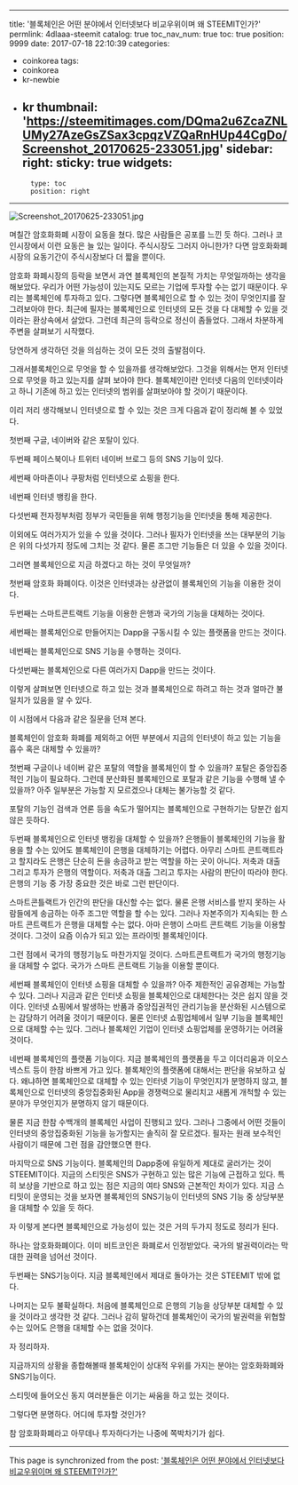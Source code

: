 
---
title: '블록체인은 어떤 분야에서 인터넷보다 비교우위이며 왜 STEEMIT인가?'
permlink: 4dlaaa-steemit
catalog: true
toc_nav_num: true
toc: true
position: 9999
date: 2017-07-18 22:10:39
categories:
- coinkorea
tags:
- coinkorea
- kr-newbie
- kr
thumbnail: 'https://steemitimages.com/DQma2u6ZcaZNLUMy27AzeGsZSax3cpqzVZQaRnHUp44CgDo/Screenshot_20170625-233051.jpg'
sidebar:
    right:
        sticky: true
widgets:
    -
        type: toc
        position: right
---


![Screenshot_20170625-233051.jpg](https://steemitimages.com/DQma2u6ZcaZNLUMy27AzeGsZSax3cpqzVZQaRnHUp44CgDo/Screenshot_20170625-233051.jpg)

며칠간 암호화화폐 시장이 요동을 쳤다. 
많은 사람들은 공포를 느낀 듯 하다. 그러나 코인시장에서 이런 요동은 늘 있는 일이다. 주식시장도 그러지 아니한가? 다면 암호화화폐시장의 요동기간이 주식시장보다  더 짧을 뿐이다. 

암호화 화폐시장의 등락을 보면서 과연 블록체인의 본질적 가치는 무엇일까하는 생각을 해보았다. 우리가  어떤 가능성이 있는지도 모르는 기업에 투자할 수는 없기 때문이다. 우리는 블록체인에 투자하고 있다. 그렇다면 블록체인으로 할 수 있는 것이 무엇인지를 잘 그려보아야  한다. 최근에 필자는 블록체인으로 인터넷의 모든 것을 다 대체할 수 있을 것이라는 환상속에서 살았다. 그런데 최근의 등락으로 정신이 좀들었다. 그래서 차분하게 주변을 살펴보기 시작했다. 

당연하게 생각하던 것을 의심하는 것이 모든 것의 출발점이다. 

그래서블록체인으로 무엇을 할 수 있을까를 생각해보았다. 그것을 위해서는 먼저 인터넷으로 무엇을 하고 있는지를 살펴 보아야 한다. 블록체인이란 인터넷 다음의 인터넷이라고 하니 기존에 하고 있는 인터넷의 범위를 살펴보아야 할 것이기 때문이다. 

이리 저리 생각해보니 인터넷으로 할 수 있는 것은 크게 다음과 같이 정리해 볼 수 있었다. 

첫번째 구글, 네이버와 같은 포탈이 있다.

두번째 페이스북이나 트위터 네이버 브로그 등의 SNS 기능이 있다. 

세번째 아마존이나 쿠팡처럼 인터넷으로 쇼핑을 한다.

네번째 인터넷 뱅킹을 한다.  

다섯번째 전자정부처럼 정부가 국민들을 위해 행정기능을 인터넷을 통해 제공한다. 

이외에도 여러가지가 있을 수 있을 것이다. 그러나 필자가 인터넷을 쓰는 대부분의 기능은 위의 다섯가지 정도에 그치는 것 같다. 물론 조그만 기능들은 더 있을 수 있을 것이다. 

그러면 블록체인으로 지금 하겠다고 하는 것이 무엇일까?

첫번째 암호화 화폐이다. 이것은 인터넷과는 상관없이 블록체인의 기능을 이용한 것이다. 

두번째는 스마트콘트랙트 기능을 이용한 은행과 국가의 기능을 대체하는 것이다. 

세번째는 블록체인으로 만들어지는 Dapp을 구동시킬 수 있는 플랫폼을 만드는 것이다. 

네번째는 블록체인으로 SNS 기능을 수행하는 것이다. 

다섯번째는 블록체인으로 다른 여러가지 Dapp을 만드는 것이다. 

이렇게 살펴보면  인터넷으로 하고 있는 것과 블록체인으로 하려고 하는 것과 얼마간 불일치가 있음을 알 수 있다. 

이 시점에서 다음과 같은 질문을 던져 본다. 

블록체인이 암호화 화폐를 제외하고 어떤 부분에서 지금의 인터넷이 하고 있는 기능을 흡수 혹은 대체할 수 있을까?

첫번째 구글이나 네이버 같은 포탈의 역할을 블록체인이 할 수 있을까? 포탈은 중앙집중적인 기능이 필요하다. 그런데 분산화된 블록체인으로 포탈과 같은 기능을 수행해 낼 수 있을까? 아주 일부분은 가능할 지 모르겠으나 대체는 불가능할 것 같다. 

포탈의 기능인 검색과 언론 등을 속도가 떨어지는 블록체인으로 구현하기는 당분간 쉽지 않은 듯하다.

두번째 블록체인으로 인터넷 뱅킹을 대체할 수 있을까? 은행들이 블록체인의 기능을 활용을 할 수는 있어도 블록체인이 은행을 대체하기는 어렵다. 아무리 스마트 콘트랙트라고 할지라도 은행은 단순히 돈을 송금하고 받는 역할을 하는 곳이 아니다. 저축과 대출 그리고 투자가 은행의 역할이다. 저축과 대출 그리고 투자는 사람의 판단이 따라야 한다. 은행의 기능 중 가장 중요한 것은 바로 그런 판단이다. 

스마트콘틀랙트가 인간의 판단을 대신할  수는 없다.  물론 은행 서비스를 받지 못하는 사람들에게 송금하는 아주 조그만 역할을 할 수는 있다. 그러나 자본주의가 지속되는 한 스마트 콘트랙트가 은행을 대체할 수는 없다. 아마 은행이 스마트 콘트랙트 기능을 이용할 것이다. 그것이 요즘 이슈가 되고 있는 프라이빗 블록체인이다. 
 
그런 점에서 국가의 행정기능도 마찬가지일 것이다. 스마트콘트랙트가 국가의 행정기능을 대체할 수 없다. 국가가 스마트 콘트랙트 기능을 이용할 뿐이다.

세번째 블록체인이 인터넷 쇼핑을 대체할 수 있을까? 아주 제한적인 공유경제는 가능할 수 있다. 그러나 지금과 같은 인터넷 쇼핑을 블록체인으로 대체한다는 것은 쉽지 않을 것이다. 인터넷 쇼핑에서 발생하는 반품과 중앙집권적인 관리기능을 분산화된 시스템으로는 감당하기 어려울 것이기 때문이다. 물론 인터넷 쇼핑업체에서 일부 기능을 블록체인으로 대체할 수는 있다. 그러나  블록체인 기업이 인터넷 쇼핑업체를 운영하기는 어려울 것이다.    

네번째 블록체인의 플랫폼 기능이다. 지금 블록체인의 플랫폼을 두고 이더리움과 이오스 넥스트 등이 한참 바쁘게  가고 있다. 블록체인의 플랫폼에 대해서는 판단을 유보하고 싶다. 왜냐하면 블록체인으로 대체할 수 있는 인터넷 기능이 무엇인지가 분명하지 않고, 블록체인으로 인터넷의 중앙집중화된 App을 경쟁력으로 물리치고 새롭게 개척할 수 있는 분야가 무엇인지가 분명하지 않기 때문이다. 

물론 지금 한참 수백개의 블록체인 사업이 진행되고 있다. 그러나 그중에서 어떤 것들이 인터넷의 중앙집중화된 기능을 능가할지는 솔직히 잘 모르겠다. 필자는 원래 보수적인 사람이기 때문에 그런 점을 감안했으면  한다. 

마지막으로 SNS 기능이다. 블록체인의 Dapp중에 유일하게 제대로 굴러가는 것이 STEEMIT이다. 지금의 스티밋은 SNS가 구현하고 있는 많은 기능에 근접하고 있다. 특히 보상을 기반으로 하고 있는 점은 지금의 여타 SNS와 근본적인 차이가 있다. 지금 스티밋이 운영되는 것을 보자면 블록체인의 SNS기능이 인터넷의 SNS 기능 중 상당부분을 대체할 수 있을 듯 하다. 

자 이렇게 본다면 블록체인으로 가능성이 있는 것은 거의 두가지 정도로 정리가 된다. 

하나는 암호화화폐이다. 이미 비트코인은 화폐로서 인정받았다. 국가의 발권력이라는 막대한 권력을 넘어선 것이다. 

두번째는 SNS기능이다. 지금 블록체인에서 제대로 돌아가는 것은 STEEMIT 밖에 없다. 

나머지는 모두 불확실하다. 처음에 블록체인으로 은행의 기능을 상당부분 대체할 수 있을 것이라고 생각한 것 같다. 그러나 감히 말하건데 블록체인이 국가의 발권력을 위협할 수는 있어도 은행을 대체할 수는 없을 것이다. 

자 정리하자.

지금까지의 상황을 종합해볼때 블록체인이 상대적 우위를 가지는 분야는 암호화화폐와 SNS기능이다. 

스티밋에  들어오신  동지 여러분들은 이기는 싸움을 하고 있는 것이다. 

그렇다면 분명하다. 어디에 투자할 것인가?  

참 암호화화폐라고 아무데나 투자하다가는 나중에 쪽박차기가 쉽다.

- - -

This page is synchronized from the post: ['블록체인은 어떤 분야에서 인터넷보다 비교우위이며 왜 STEEMIT인가?'](https://steemit.com/@oldstone/4dlaaa-steemit)
